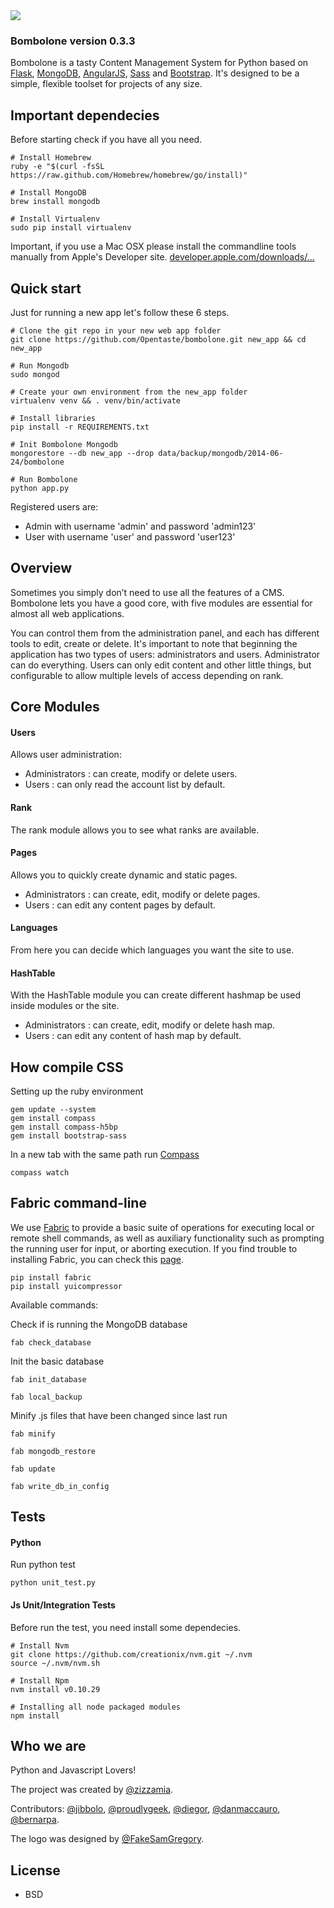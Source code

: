 <img src="http://zizzamia.com/img/bombolone_logo.png"/>

### Bombolone version 0.3.3 ###

Bombolone is a tasty Content Management System for Python based on [Flask](http://flask.pocoo.org/), [MongoDB](http://www.mongodb.org/), [AngularJS](http://angularjs.org), [Sass](http://sass-lang.com) and [Bootstrap](http://getbootstrap.com/). 
It's designed to be a simple, flexible toolset for projects of any size.


## Important dependecies
Before starting check if you have all you need.
```shell
# Install Homebrew
ruby -e "$(curl -fsSL https://raw.github.com/Homebrew/homebrew/go/install)"

# Install MongoDB
brew install mongodb

# Install Virtualenv
sudo pip install virtualenv
```
Important, if you use a Mac OSX please install the commandline tools 
manually from Apple's Developer site.
[developer.apple.com/downloads/…](https://developer.apple.com/downloads/index.action?=command%20line%20tools#)

## Quick start
Just for running a new app let's follow these 6 steps.
```shell
# Clone the git repo in your new web app folder
git clone https://github.com/Opentaste/bombolone.git new_app && cd new_app

# Run Mongodb
sudo mongod

# Create your own environment from the new_app folder
virtualenv venv && . venv/bin/activate

# Install libraries
pip install -r REQUIREMENTS.txt

# Init Bombolone Mongodb
mongorestore --db new_app --drop data/backup/mongodb/2014-06-24/bombolone

# Run Bombolone 
python app.py
```

Registered users are:
* Admin with username 'admin' and password 'admin123'
* User with username 'user' and password 'user123'


## Overview

Sometimes you simply don’t need to use all the features of a CMS. 
Bombolone lets you have a good core, with five modules are essential 
for almost all web applications.

You can control them from the administration panel, and each has 
different tools to edit, create or delete.
It's important to note that beginning the application has two types 
of users: administrators and users. Administrator can do everything. 
Users can only edit content and other little things,
but configurable to allow multiple levels of access depending on rank.


## Core Modules

#### Users ####
Allows user administration: 
* Administrators : can create, modify or delete users.
* Users : can only read the account list by default.

#### Rank ####
The rank module allows you to see what ranks are available.

#### Pages ####
Allows you to quickly create dynamic and static pages.
* Administrators : can create, edit, modify or delete pages.
* Users : can edit any content pages by default.

#### Languages ####
From here you can decide which languages you want the site to use.

#### HashTable ####
With the HashTable module you can create different hashmap be used inside modules or the site.
* Administrators : can create, edit, modify or delete hash map.
* Users : can edit any content of hash map by default.


## How compile CSS
Setting up the ruby environment
```shell
gem update --system
gem install compass
gem install compass-h5bp
gem install bootstrap-sass
```

In a new tab with the same path run [Compass](http://compass-style.org/)
```shell
compass watch
```


## Fabric command-line
We use [Fabric](http://www.fabfile.org/) to provide a basic suite of operations for executing local 
or remote shell commands, as well as auxiliary functionality such as prompting the 
running user for input, or aborting execution.
If you find trouble to installing Fabric, you can check this [page](http://www.fabfile.org/installing.html).

```shell
pip install fabric
pip install yuicompressor
```

Available commands:

Check if is running the MongoDB database
```shell
fab check_database
```

Init the basic database
```shell
fab init_database            
```

```shell
fab local_backup
```

Minify .js files that have been changed since last run
```shell
fab minify                   
```

```shell
fab mongodb_restore
```

```shell
fab update
```

```shell
fab write_db_in_config
```


## Tests

#### Python ####
Run python test
```shell
python unit_test.py 
```

#### Js Unit/Integration Tests ####
Before run the test, you need install some dependecies.
```shell
# Install Nvm
git clone https://github.com/creationix/nvm.git ~/.nvm
source ~/.nvm/nvm.sh

# Install Npm
nvm install v0.10.29

# Installing all node packaged modules
npm install
```


## Who we are

Python and Javascript Lovers!

The project was created by [@zizzamia](https://twitter.com/Zizzamia). 

Contributors: [@jibbolo](https://twitter.com/jibbolo), [@proudlygeek](https://twitter.com/proudlygeek), [@diegor](https://twitter.com/diegor), [@danmaccauro](https://twitter.com/danmaccauro), [@bernarpa](https://twitter.com/bernarpa).

The logo was designed by [@FakeSamGregory](https://twitter.com/FakeSamGregory).


## License

* BSD
